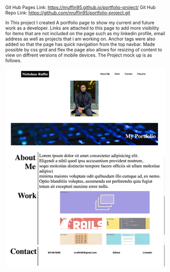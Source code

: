 Git Hub Pages Link: https://nruffin95.github.io/portfolio-project/
Git Hub Repo Link: https://github.com/nruffin95/portfolio-project.git

In This project I created A portfolio page to show my current and future work as a developer.
Links are attached to this page to add more visibility for items that are not included on the page
such as my linkedin profile, email address as well as projects that i am working on. Anchor tags were
also added so that the page has quick navigation from the top navbar. Made possible by css grid and flex
the page also allows for resizing of content to view on diffrent versions of mobile devices. The Project mock
up is as follows. 

![](/docs/Images/screenshot.png)

